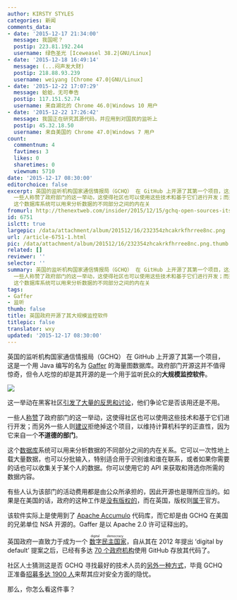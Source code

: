 ```yaml
---
author: KIRSTY STYLES
categories: 新闻
comments_data:
- date: '2015-12-17 21:34:00'
  message: 我国呢？
  postip: 223.81.192.244
  username: 绿色圣光 [Iceweasel 38.2|GNU/Linux]
- date: '2015-12-18 16:49:14'
  message: (...闷声发大财)
  postip: 218.88.93.239
  username: weiyang [Chrome 47.0|GNU/Linux]
- date: '2015-12-22 17:07:29'
  message: 蛤蛤，无可奉告
  postip: 117.151.52.74
  username: 来自湖北的 Chrome 46.0|Windows 10 用户
- date: '2015-12-22 17:26:42'
  message: 我国正在研究其源代码，并应用到对国民的监听上
  postip: 45.32.18.50
  username: 来自美国的 Chrome 47.0|Windows 7 用户
count:
  commentnum: 4
  favtimes: 3
  likes: 0
  sharetimes: 0
  viewnum: 5710
date: '2015-12-17 08:30:00'
editorchoice: false
excerpt: 英国的监听机构国家通信情报局（GCHQ） 在 GitHub 上开源了其第一个项目，这是一个用 Java 编写的名为 Gaffer的海量图数据库。政府部门开源这并不值得惊奇，但令人吃惊的却是其开源的是一个用于监听民众的大规模监控软件。  这一举动在黑客社区引发了大量的反思和讨论，他们争论它是否该用还是不用。
  一些人称赞了政府部门的这一举动，这使得社区也可以使用这些技术和基于它们进行开发；而另外一些人则建议拒绝掉这个项目，以维持计算机科学的正直性，因为它来自一个不道德的部门。
  这个数据库系统可以用来分析数据的不同部分之间的内在关
fromurl: http://thenextweb.com/insider/2015/12/15/gchq-open-sources-its-spy-software/
id: 6751
islctt: true
largepic: /data/attachment/album/201512/16/232354zhcakrkfhrree8nc.png
url: /article-6751-1.html
pic: /data/attachment/album/201512/16/232354zhcakrkfhrree8nc.png.thumb.jpg
related: []
reviewer: ''
selector: ''
summary: 英国的监听机构国家通信情报局（GCHQ） 在 GitHub 上开源了其第一个项目，这是一个用 Java 编写的名为 Gaffer的海量图数据库。政府部门开源这并不值得惊奇，但令人吃惊的却是其开源的是一个用于监听民众的大规模监控软件。  这一举动在黑客社区引发了大量的反思和讨论，他们争论它是否该用还是不用。
  一些人称赞了政府部门的这一举动，这使得社区也可以使用这些技术和基于它们进行开发；而另外一些人则建议拒绝掉这个项目，以维持计算机科学的正直性，因为它来自一个不道德的部门。
  这个数据库系统可以用来分析数据的不同部分之间的内在关
tags:
- Gaffer
- 监听
thumb: false
title: 英国政府开源了其大规模监控软件
titlepic: false
translator: wxy
updated: '2015-12-17 08:30:00'
---
```


英国的监听机构国家通信情报局（GCHQ） 在 GitHub 上开源了其第一个项目，这是一个用 Java 编写的名为 [Gaffer](https://github.com/GovernmentCommunicationsHeadquarters/Gaffer) 的海量图数据库。政府部门开源这并不值得惊奇，但令人吃惊的却是其开源的是一个用于监听民众的**大规模监控软件**。


![](/data/attachment/album/201512/16/232354zhcakrkfhrree8nc.png)


这一举动在黑客社区[引发了大量的反思和讨论](https://news.ycombinator.com/item?id=10732609)，他们争论它是否该用还是不用。


一些人[称赞](https://news.ycombinator.com/item?id=10732609)了政府部门的这一举动，这使得社区也可以使用这些技术和基于它们进行开发；而另外一些人则[建议](https://news.ycombinator.com/item?id=10732609)拒绝掉这个项目，以维持计算机科学的正直性，因为它来自一个**不道德的部门**。


这个[数据库](https://github.com/GovernmentCommunicationsHeadquarters/Gaffer)系统可以用来分析数据的不同部分之间的内在关系。它可以一次性地上载大量数据，也可以分批输入，特别适合用于识别谁和谁在联系，或者如果你需要的话也可以收集关于某个人的数据。你可以使用它的 API 来获取和筛选你所需的数据内容。


有些人认为该部门的活动费用都是由公众所承担的，因此开源也是理所应当的。如果是在美国的话，政府的这种工作是[没有版权的](https://www.usa.gov/government-works)，而在英国，版权则[属于](http://www.nationalarchives.gov.uk/information-management/re-using-public-sector-information/licensing-for-re-use/guidance-for-information-providers/make-information-available-ogl/)官方。


该软件实际上是使用到了 [Apache Accumulo](https://en.wikipedia.org/wiki/Apache_Accumulo) 代码库，而它却是由 GCHQ 在美国的兄弟单位 NSA 开源的。Gaffer 是以 Apache 2.0 许可证释出的。


英国政府一直致力于成为一个<ruby> <a href="http://thenextweb.com/insider/2015/11/20/are-you-ready-to-become-a-digital-citizen/">  数字民主国家 </a> <rp>  （ </rp> <rt>  digital democracy </rt> <rp>  ） </rp></ruby>，自从其在 2012 年提出 ‘digital by default’ 提案之后，已经有多达 [70 个政府机构](https://government.github.com/community/)使用 GitHub 存放其代码了。


社区人士猜测这是否 GCHQ 寻找最好的技术人员的[另外一种方式](http://thenextweb.com/uk/2015/12/10/gchq-gives-you-homework-in-its-2015-christmas-card/)，毕竟 GCHQ 正准备[招募多达 1900 人](http://www.theregister.co.uk/2015/11/16/uk_gch1_1900_staff/)来帮其应对安全方面的隐忧。


那么，你怎么看这件事？